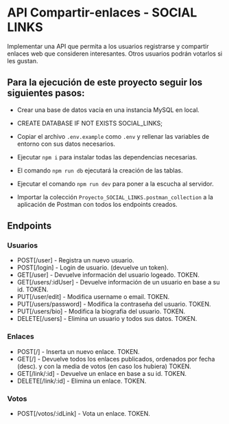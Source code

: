 # API Compartir-enlaces - SOCIAL LINKS

Implementar una API que permita a los usuarios registrarse y compartir enlaces web que
consideren interesantes. Otros usuarios podrán votarlos si les gustan.

## Para la ejecución de este proyecto seguir los siguientes pasos:

-   Crear una base de datos vacía en una instancia MySQL en local.
-   CREATE DATABASE IF NOT EXISTS SOCIAL_LINKS;

-   Copiar el archivo `.env.example` como `.env` y rellenar las variables de entorno con sus datos necesarios.

-   Ejecutar `npm i` para instalar todas las dependencias necesarias.

-   El comando `npm run db` ejecutará la creación de las tablas.

-   Ejecutar el comando `npm run dev` para poner a la escucha al servidor.

-   Importar la colección `Proyecto_SOCIAL_LINKS.postman_collection` a la aplicación de Postman con todos los endpoints creados.

## Endpoints

### Usuarios

-   POST[/user] - Registra un nuevo usuario.
-   POST[/login] - Login de usuario. (devuelve un token).
-   GET[/user] - Devuelve información del usuario logeado. TOKEN.
-   GET[/users/:idUser] - Devuelve información de un usuario en base a su id. TOKEN.
-   PUT[/user/edit] - Modifica username o email. TOKEN.
-   PUT[/users/password] - Modifica la contraseña del usuario. TOKEN.
-   PUT[/users/bio] - Modifica la biografia del usuario. TOKEN.
-   DELETE[/users] - Elimina un usuario y todos sus datos. TOKEN.

### Enlaces

-   POST[/] - Inserta un nuevo enlace. TOKEN.
-   GET[/] - Devuelve todos los enlaces publicados, ordenados por fecha (desc). y con la media de votos (en caso los hubiera) TOKEN.
-   GET[/link/:id] - Devuelve un enlace en base a su id. TOKEN.
-   DELETE[/link/:id] - Elimina un enlace. TOKEN.

### Votos

-   POST[/votos/:idLink] - Vota un enlace. TOKEN.
